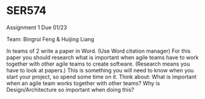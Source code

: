 # SER574
Assignment 1 Due 01/23

Team: Bingrui Feng & Huijing Liang

In teams of 2 write a paper in Word. (Use Word citation manager)
For this paper you should research what is important when agile teams have to work together with other agile teams to create software. (Research means you have to look at papers.)  This is something you will need to know when you start your project, so spend some time on it. 
Think about:
What is important when an agile team works together with other teams?
Why is Design/Architecture so important when doing this?
 

